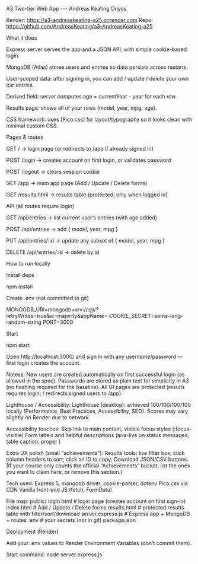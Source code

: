 A3 Two-tier Web App --- Andreas Keating Onyos

Render: https://a3-andreaskeating-a25.onrender.com
Repo: https://github.com/AndreasKeating/a3-AndreasKeating-a25

What it does

Express server serves the app and a JSON API, with simple cookie-based login.

MongoDB (Atlas) stores users and entries so data persists across restarts.

User-scoped data: after signing in, you can add / update / delete your own car entries.

Derived field: server computes age = currentYear - year for each row.

Results page: shows all of your rows (model, year, mpg, age).

CSS framework: uses [Pico.css] for layout/typography so it looks clean with minimal custom CSS.

Pages & routes

GET / → login page (or redirects to /app if already signed in)

POST /login → creates account on first login, or validates password

POST /logout → clears session cookie

GET /app → main app page (Add / Update / Delete forms)

GET /results.html → results table (protected; only when logged in)

API (all routes require login)

GET /api/entries → list current user’s entries (with age added)

POST /api/entries → add { model, year, mpg }

PUT /api/entries/:id → update any subset of { model, year, mpg }

DELETE /api/entries/:id → delete by id

How to run locally

Install deps

npm install


Create .env (not committed to git)

MONGODB_URI=mongodb+srv://<username>:<password>@<cluster>/<db>?retryWrites=true&w=majority&appName=<app>
COOKIE_SECRET=some-long-random-string
PORT=3000


Start

npm start


Open http://localhost:3000/
 and sign in with any username/password — first login creates the account.


Notess:
New users are created automatically on first successful login (as allowed in the spec).
Passwords are stored as plain text for simplicity in A3 (no hashing required for the baseline).
All UI pages are protected (results requires login; / redirects signed users to /app).

Lighthouse / Accessibility:
Lighthouse (desktop): achieved 100/100/100/100 locally (Performance, Best Practices, Accessibility, SEO).
Scores may vary slightly on Render due to network.

Accessibility touches:
Skip link to main content, visible focus styles (:focus-visible)
Form labels and helpful descriptions (aria-live on status messages, table caption, proper <th scope>)

Extra UX polish (small “achievements”):
Results tools: live filter box; click column headers to sort; click an ID to copy; Download JSON/CSV buttons.
(If your course only counts the official “Achievements” bucket, list the ones you want to claim here, or remove this section.)

Tech used:
Express 5, mongodb driver, cookie-parser, dotenv
Pico.css via CDN
Vanilla front-end JS (fetch, FormData)

File map:
public/
  login.html      # login page (creates account on first sign-in)
  index.html      # Add / Update / Delete forms
  results.html    # protected results table with filter/sort/download
server.express.js # Express app + MongoDB + routes
.env               # your secrets (not in git)
package.json

Deployment (Render)

Add your .env values to Render Environment Variables (don’t commit them).

Start command: node server.express.js